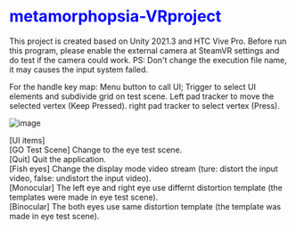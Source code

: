 # metamorphopsia-VRproject
This project is created based on Unity 2021.3 and HTC Vive Pro. Before run this program, please enable the external camera at SteamVR settings and do test if the camera could work. 
PS: Don't change the execution file name, it may causes the input system failed.

For the handle key map: Menu button to call UI;
                        Trigger to select UI elements and subdivide grid on test scene.
                        Left pad tracker to move the selected vertex (Keep Pressed).
                        right pad tracker to select vertex (Press).


![image](https://user-images.githubusercontent.com/50432013/186716078-9151d6b8-94a4-424b-90c9-b92fd46095e8.png)

<style>H1{color:Blue;}</style>
[UI items]</br>
[GO Test Scene] Change to the eye test scene.</br>
[Quit] Quit the application.</br>
[Fish eyes] Change the display mode video stream (ture: distort the input video, false: undistort the input video).</br>
[Monocular] The left eye and right eye use differnt distortion template (the templates were made in eye test scene).</br>
[Binocular] The both eyes use same distortion template (the template was made in eye test scene).</br>


